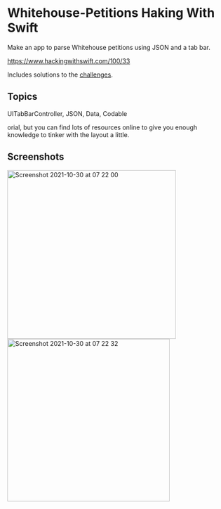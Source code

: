 # Whitehouse-Petitions Haking With Swift
Make an app to parse Whitehouse petitions using JSON and a tab bar.

https://www.hackingwithswift.com/100/33

Includes solutions to the [challenges](https://www.hackingwithswift.com/read/7/6/wrap-up).

## Topics

UITabBarController, JSON, Data, Codable

orial, but you can find lots of resources online to give you enough knowledge to tinker with the layout a little.

## Screenshots

<img width="384" alt="Screenshot 2021-10-30 at 07 22 00" src="https://user-images.githubusercontent.com/79315087/140875806-2d7cb2c8-94cc-4226-8f80-2bdfc4d7b1aa.png"> <img width="370" alt="Screenshot 2021-10-30 at 07 22 32" src="https://user-images.githubusercontent.com/79315087/140875818-951ed2de-7577-4cc8-be32-7c75d9299099.png">

